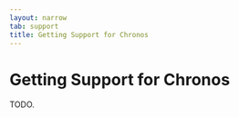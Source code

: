 ```yaml
---
layout: narrow
tab: support
title: Getting Support for Chronos
---
```


# Getting Support for Chronos

TODO.
